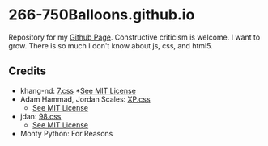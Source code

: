 # 266-750Balloons.github.io
Repository for my [Github Page](https://266-750balloons.github.io/).
Constructive criticism is welcome. I want to grow. There is so much I don't know about js, css, and html5.

## Credits
* khang-nd: [7.css](https://khang-nd.github.io/7.css/)
  *[See MIT License](https://github.com/khang-nd/7.css/blob/main/LICENSE)
* Adam Hammad, Jordan Scales: [XP.css](https://botoxparty.github.io/XP.css/)
  * [See MIT License](https://github.com/botoxparty/XP.css/blob/main/LICENSE)
* jdan: [98.css](https://jdan.github.io/98.css/)
  * [See MIT License](https://github.com/jdan/98.css/blob/main/LICENSE)
* Monty Python: For Reasons
